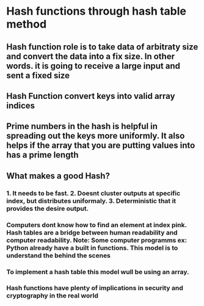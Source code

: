 # Hash functions through hash table method

## Hash function role is to take data of arbitraty size and convert the data into a fix size. In other words. it is going to receive a large input and sent a fixed size

## Hash Function convert keys into valid array indices

## Prime numbers in the hash is helpful in spreading out the keys more uniformly. It also helps if the array that you are putting values into has a prime length

## What makes a good Hash?
### 1. It needs to be fast. 2. Doesnt cluster outputs at specific index, but distributes uniformaly.  3. Deterministic that it provides the desire output.

### Computers dont know how to find an element at index pink.  Hash tables are a bridge between human readability and computer readability. Note: Some computer programms ex: Python already have a built in functions. This model is to understand the behind the scenes

### To implement a hash table this model wull be using an array. 


### Hash functions have plenty of implications in security and cryptography in the real world



